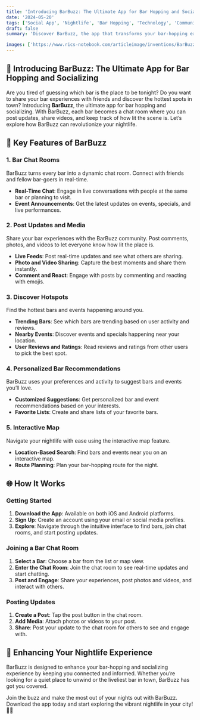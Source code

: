 ```yaml
---
title: 'Introducing BarBuzz: The Ultimate App for Bar Hopping and Socializing 🍻'
date: '2024-05-20'
tags: ['Social App', 'Nightlife', 'Bar Hopping', 'Technology', 'Community', 'Event Planning']
draft: false
summary: 'Discover BarBuzz, the app that transforms your bar-hopping experience. Chat with friends, post updates, and share videos in real-time chat rooms dedicated to your favorite bars. Join the buzz and enhance your nightlife adventures. 🎉'

images: ['https://www.rics-notebook.com/articleimage/inventions/BarBuzz.webp']
---
```


## 🌟 Introducing BarBuzz: The Ultimate App for Bar Hopping and Socializing

Are you tired of guessing which bar is the place to be tonight? Do you want to share your bar experiences with friends and discover the hottest spots in town? Introducing **BarBuzz**, the ultimate app for bar hopping and socializing. With BarBuzz, each bar becomes a chat room where you can post updates, share videos, and keep track of how lit the scene is. Let’s explore how BarBuzz can revolutionize your nightlife.

## 📱 Key Features of BarBuzz

### 1. **Bar Chat Rooms**

BarBuzz turns every bar into a dynamic chat room. Connect with friends and fellow bar-goers in real-time.

- **Real-Time Chat**: Engage in live conversations with people at the same bar or planning to visit.
- **Event Announcements**: Get the latest updates on events, specials, and live performances.

### 2. **Post Updates and Media**

Share your bar experiences with the BarBuzz community. Post comments, photos, and videos to let everyone know how lit the place is.

- **Live Feeds**: Post real-time updates and see what others are sharing.
- **Photo and Video Sharing**: Capture the best moments and share them instantly.
- **Comment and React**: Engage with posts by commenting and reacting with emojis.

### 3. **Discover Hotspots**

Find the hottest bars and events happening around you.

- **Trending Bars**: See which bars are trending based on user activity and reviews.
- **Nearby Events**: Discover events and specials happening near your location.
- **User Reviews and Ratings**: Read reviews and ratings from other users to pick the best spot.

### 4. **Personalized Bar Recommendations**

BarBuzz uses your preferences and activity to suggest bars and events you’ll love.

- **Customized Suggestions**: Get personalized bar and event recommendations based on your interests.
- **Favorite Lists**: Create and share lists of your favorite bars.

### 5. **Interactive Map**

Navigate your nightlife with ease using the interactive map feature.

- **Location-Based Search**: Find bars and events near you on an interactive map.
- **Route Planning**: Plan your bar-hopping route for the night.

## 🌐 How It Works

### Getting Started

1. **Download the App**: Available on both iOS and Android platforms.
2. **Sign Up**: Create an account using your email or social media profiles.
3. **Explore**: Navigate through the intuitive interface to find bars, join chat rooms, and start posting updates.

### Joining a Bar Chat Room

1. **Select a Bar**: Choose a bar from the list or map view.
2. **Enter the Chat Room**: Join the chat room to see real-time updates and start chatting.
3. **Post and Engage**: Share your experiences, post photos and videos, and interact with others.

### Posting Updates

1. **Create a Post**: Tap the post button in the chat room.
2. **Add Media**: Attach photos or videos to your post.
3. **Share**: Post your update to the chat room for others to see and engage with.

## 🎉 Enhancing Your Nightlife Experience

BarBuzz is designed to enhance your bar-hopping and socializing experience by keeping you connected and informed. Whether you’re looking for a quiet place to unwind or the liveliest bar in town, BarBuzz has got you covered.

Join the buzz and make the most out of your nights out with BarBuzz. Download the app today and start exploring the vibrant nightlife in your city! 🍻🎉
